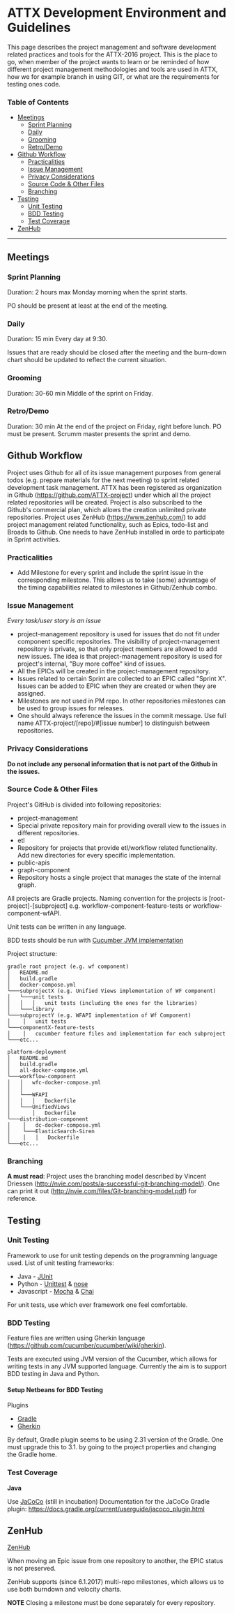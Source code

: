 # ATTX Development Environment and Guidelines

This page describes the project management and software development related practices and tools for the ATTX-2016 project. This is the place to go, when member of the project wants to learn or be reminded of how different project management methodologies and tools are used in ATTX, how we for example branch in using GIT, or what are the requirements for testing ones code.

### Table of Contents
<!-- TOC START min:1 max:3 link:true update:false -->
  - [Meetings](#meetings)
    - [Sprint Planning](#sprint-planning)
    - [Daily](#daily)
    - [Grooming](#grooming)
    - [Retro/Demo](#retrodemo)
  - [Github Workflow](#github-workflow)
    - [Practicalities](#practicalities)
    - [Issue Management](#issue-management)
    - [Privacy Considerations](#privacy-considerations)
    - [Source Code & Other Files](#source-code--other-files)
    - [Branching](#branching)
  - [Testing](#testing)
    - [Unit Testing](#unit-testing)
    - [BDD Testing](#bdd-testing)
    - [Test Coverage](#test-coverage)
  - [ZenHub](#zenhub)

<!-- TOC END -->

***

## Meetings

### Sprint Planning

Duration: 2 hours max
Monday morning when the sprint starts.

PO should be present at least at the end of the meeting.

### Daily

Duration: 15 min
Every day at 9:30.

Issues that are ready should be closed after the meeting and the burn-down chart should be updated to reflect the current situation.

### Grooming

Duration: 30-60 min
Middle of the sprint on Friday.

### Retro/Demo

Duration: 30 min
At the end of the project on Friday, right before lunch.
PO must be present. Scrumm master presents the sprint and demo.

## Github Workflow

Project uses Github for all of its issue management purposes from general todos (e.g. prepare materials for the next meeting)  to sprint related development task management. ATTX has been registered as organization in Github (https://github.com/ATTX-project) under which all the project related repositories will be created. Project is also subscribed to the Github's commercial plan, which allows the creation unlimited private repositories.
Project uses ZenHub (https://www.zenhub.com/) to add project management related functionality, such as Epics, todo-list and Broads to Github. One needs to have ZenHub installed in orde to participate in Sprint activities.

### Practicalities

* Add Milestone for every sprint and include the sprint issue in the corresponding milestone. This allows us to take (some) advantage of the timing capabilities related to milestones in Github/Zenhub combo.


### Issue Management

_Every task/user story is an issue_

* project-management repository is used for issues that do not fit under component specific repositories. The visibility of project-management repository is private, so that only project members are allowed to add new issues. The idea is that project-management repository is used for project's internal, "Buy more coffee" kind of issues.
* All the EPICs will be created in the project-management repository.
* Issues related to certain Sprint are collected to an EPIC called "Sprint X". Issues can be added to EPIC when they are created or when they are assigned.
* Milestones are not used in PM repo. In other repositories milestones can be used to group issues for releases.
* One should always reference the issues in the commit message. Use full name ATTX-project/[repo]/#[issue number] to distinguish between repositories.

### Privacy Considerations

**Do not include any personal information that is not part of the Github in the issues.**

### Source Code & Other Files

Project's GitHub is divided into following repositories:

* project-management
 * Special private repository main for providing overall view to the issues in different repositories.
* etl
 * Repository for projects that provide etl/workflow related functionality. Add new directories for every specific implementation.
* public-apis
* graph-component
 * Repository hosts a single project that manages the state of the internal graph.

All projects are Gradle projects. Naming convention for the projects is [root-project]-[subproject] e.g. workflow-component-feature-tests or workflow-component-wfAPI.

Unit tests can be written in any language.

BDD tests should be run with [Cucumber JVM implementation](https://cucumber.io/docs/reference/jvm)

Project structure:
```config
gradle root project (e.g. wf component)
│   README.md
│   build.gradle    
│   docker-compose.yml
└───subprojectX (e.g. Unified Views implementation of WF component)
│   └───unit tests
│   │   │   unit tests (including the ones for the libraries)
│   └───library
└───subprojectY (e.g. WFAPI implementation of Wf Component)
│    │   unit tests
└───componentX-feature-tests
│    │   cucumber feature files and implementation for each subproject
└───etc...
```

```config
platform-deployment
│   README.md
│   build.gradle  
│   all-docker-compose.yml
└───workflow-component
│   │   wfc-docker-compose.yml
│   │
│   └───WFAPI
│   │   │   Dockerfile
│   └───UnifiedViews
│       │   Dockerfile
└───distribution-component
│    │   dc-docker-compose.yml
│    └───ElasticSearch-Siren
│    │   │   Dockerfile
└───etc...
```

### Branching

**A must read**: Project uses the branching model described by Vincent Driessen (http://nvie.com/posts/a-successful-git-branching-model/). One can print it out (http://nvie.com/files/Git-branching-model.pdf) for reference.

## Testing

### Unit Testing

Framework to use for unit testing depends on the programming language used.
List of unit testing frameworks:
* Java - [JUnit](http://junit.org/)
* Python - [Unittest](https://docs.python.org/3/library/unittest.html) & [nose](http://nose.readthedocs.io/en/latest/index.html)
* Javascript - [Mocha](https://mochajs.org/) & [Chai](http://chaijs.com/)

For unit tests, use which ever framework one feel comfortable.

### BDD Testing

Feature files are written using Gherkin language (https://github.com/cucumber/cucumber/wiki/gherkin).

Tests are executed using JVM version of the Cucumber, which allows for writing tests in any JVM supported language. Currently the aim is to support BDD testing in Java and Python.

#### Setup Netbeans for BDD Testing

Plugins
* [Gradle](https://gradle.org/)
* [Gherkin](https://github.com/cucumber/cucumber/wiki/Gherkin)

By default, Gradle plugin seems to be using 2.31 version of the Gradle. One must upgrade this to 3.1. by going to the project properties and changing the Gradle home.

### Test Coverage

**Java**

Use [JaCoCo](http://www.eclemma.org/jacoco/) (still in incubation)
Documentation for the JaCoCo Gradle plugin: https://docs.gradle.org/current/userguide/jacoco_plugin.html

## ZenHub

[ZenHub](https://www.zenhub.com/)

When moving an Epic issue from one repository to another, the EPIC status is not preserved.

ZenHub supports (since 6.1.2017) multi-repo milestones, which allows us to use both burndown and velocity charts.

**NOTE**
Closing a milestone must be done separately for every repository.
